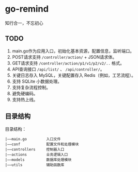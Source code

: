 # go-remind
知行合一，不忘初心

## TODO
1. main.go作为应用入口，初始化基本资源，配置信息，监听端口。
2. POST请求支持 `/controller/action/` + JSON请求体。
3. GET请求支持 `/controller/action/p1/v1/p2/v2/..` 格式。
4. API查询接口 `/api/list/` 、 `/api/controller/`。
5. 关键日志存入 MySQL，关键配置存入 Redis（例如，工艺流程）。
6. 支持 SQLite 小数据处理。
7. 支持复杂流程控制。
8. 避免硬编码。
9. 支持热上线。

## 目录结构
目录结构：

	|——main.go         入口文件
	|——conf            配置文件和处理模块
	|——controllers     控制器入口
	|——actions         业务逻辑入口 
	|——models          数据库处理模块
	|——utils           辅助函数库
